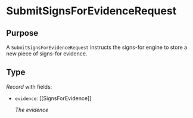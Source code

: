# SubmitSignsForEvidenceRequest

## Purpose

<!-- --8<-- [start:purpose] -->
A `SubmitSignsForEvidenceRequest` instructs the signs-for engine to store a new piece of signs-for evidence.
<!-- --8<-- [end:purpose] -->

## Type

<!-- --8<-- [start:type] -->
<div class="type" markdown>

*Record* with fields:

- `evidence`: [[SignsForEvidence]]

  *The evidence*
</div>
<!-- --8<-- [end:type] -->
